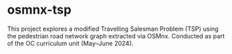 # osmnx-tsp
This project explores a modified Travelling Salesman Problem (TSP) using the pedestrian road network graph extracted via OSMnx. Conducted as part of the OC curriculum unit (May–June 2024).
